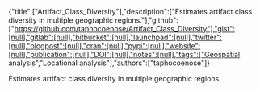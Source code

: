 {"title":["Artifact_Class_Diversity"],"description":["Estimates artifact class diversity in multiple geographic regions."],"github":["https://github.com/taphocoenose/Artifact_Class_Diversity"],"gist":[null],"gitlab":[null],"bitbucket":[null],"launchpad":[null],"twitter":[null],"blogpost":[null],"cran":[null],"pypi":[null],"website":[null],"publication":[null],"DOI":[null],"notes":[null],"tags":["Geospatial analysis","Locational analysis"],"authors":["taphocoenose"]}

Estimates artifact class diversity in multiple geographic regions.